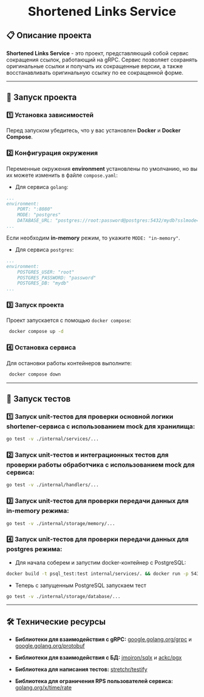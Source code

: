 <h3 align="center">
  <div align="center">
    <h1>Shortened Links Service </h1>
  </div>
  </a>
</h3>

## 📋 Описание проекта

**Shortened Links Service** - это проект, представляющий собой сервис сокращения ссылок, работающий на gRPC. Сервис позволяет сохранять оригинальные ссылки и получать их сокращенные версии, а также восстанавливать оригинальную ссылку по ее сокращенной форме.

---

## 🚀 Запуск проекта

### 1️⃣ Установка зависимостей

Перед запуском убедитесь, что у вас установлен **Docker** и **Docker Compose**.

### 2️⃣ Конфигурация окружения 

Переменные окружения **environment** установлены по умолчанию, но вы их можете изменить в файле `compose.yaml`:

- Для сервиса `golang`:
```yaml
...
environment:
    PORT: ":8080"   
    MODE: "postgres"
    DATABASE_URL: "postgres://root:password@postgres:5432/mydb?sslmode=disable"
...
```
Если необходим **in-memory** режим, то укажите `MODE: "in-memory"`.

- Для сервиса `postgres`:
```yaml
...
environment:
    POSTGRES_USER: "root"
    POSTGRES_PASSWORD: "password"
    POSTGRES_DB: "mydb"
...
```
### 3️⃣ Запуск проекта

Проект запускается с помощью `docker compose`:

```sh
 docker compose up -d
```

### 4️⃣ Остановка сервиса

Для остановки работы контейнеров выполните:

```sh
 docker compose down
```

---

## 🧪 Запуск тестов

### 1️⃣ Запуск unit-тестов для проверки основной логики shortener-сервиса с использованием mock для хранилища:

```sh
go test -v ./internal/services/... 
```

### 2️⃣ Запуск unit-тестов и интеграционных тестов для проверки работы обработчика с использованием mock для сервиса:

```sh
go test -v ./internal/handlers/... 
```

### 3️⃣ Запуск unit-тестов для проверки передачи данных для in-memory режима:

```sh
go test -v ./internal/storage/memory/... 
```

### 4️⃣ Запуск unit-тестов для проверки передачи данных для postgres режима:


- Для начала соберем и запустим docker-контейнер с PostgreSQL:

```sh
docker build -t psql_test:test internal/services/. && docker run -p 5432:5432 -d psql_test:test
```

- Теперь с запущенным PostgreSQL запускаем тест

```sh
go test -v ./internal/storage/database/... 
```

---

## 🛠️ Технические ресурсы

- **Библиотеки для взаимодействия с gRPC:** [google.golang.org/grpc](https://github.com/grpc/grpc-go) и [google.golang.org/protobuf](https://github.com/protocolbuffers/protobuf-go)

- **Библиотеки для взаимодействия с БД:** [jmoiron/sqlx](https://github.com/jmoiron/sqlx) и [ackc/pgx](https://github.com/jackc/pgx)

- **Библиотека для написания тестов:** [stretchr/testify](https://github.com/stretchr/testify)

- **Библиотека для ограничения RPS пользователей сервиса:** [golang.org/x/time/rate](https://pkg.go.dev/golang.org/x/time@v0.10.0/rate#pkg-overview)